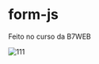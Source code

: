 # form-js

Feito no curso da B7WEB

![111](https://user-images.githubusercontent.com/42624770/139474032-18011303-9e30-4571-9991-a2fe140da6b2.jpg)
